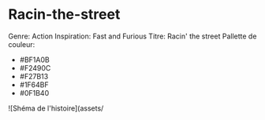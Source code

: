 # Racin-the-street

Genre: Action
Inspiration: Fast and Furious
Titre: Racin' the street
Pallette de couleur:
- #BF1A0B
- #F2490C
- #F27B13
- #1F64BF
- #0F1B40

![Shéma de l'histoire](assets/
